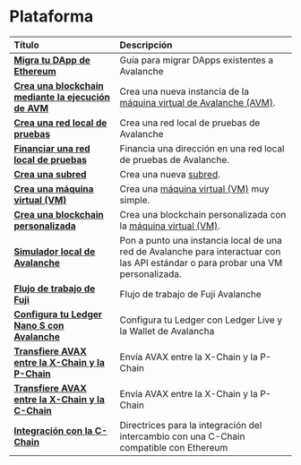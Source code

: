 # Plataforma

| Título | Descripción |
| :--- | :--- |
| [**Migra tu DApp de Ethereum**](launch-your-ethereum-dapp.md) | Guía para migrar DApps existentes a Avalanche |
| [**Crea una blockchain mediante la ejecución de AVM**](create-avm-blockchain.md) | Crea una nueva instancia de la [máquina virtual de Avalanche (AVM)](../../../learn/platform-overview/#exchange-chain-x-chain). |
| [**Crea una red local de pruebas**](create-a-local-test-network.md) | Crea una red local de pruebas de Avalanche |
| [**Financiar una red local de pruebas**](fund-a-local-test-network.md) | Financia una dirección en una red local de pruebas de Avalanche. |
| [**Crea una subred**](create-a-subnet.md) | Crea una nueva [subred](../../../learn/platform-overview/#subnets). |
| [**Crea una máquina virtual (VM)**](create-a-virtual-machine-vm.md) | Crea una [máquina virtual (VM)](../../../learn/platform-overview/#virtual-machines) muy simple. |
| [**Crea una blockchain personalizada**](create-custom-blockchain.md) | Crea una blockchain personalizada con la [máquina virtual (VM)](../../../learn/platform-overview/#virtual-machines). |
| [**Simulador local de Avalanche**](ava-sim.md) | Pon a punto una instancia local de una red de Avalanche para interactuar con las API estándar o para probar una VM personalizada. |
| [**Flujo de trabajo de Fuji**](fuji-workflow.md) | Flujo de trabajo de Fuji Avalanche |
| [**Configura tu Ledger Nano S con Avalanche**](setup-your-ledger-nano-s-with-avalanche.md) | Configura tu Ledger con Ledger Live y la Wallet de Avalancha |
| [**Transfiere AVAX entre la X-Chain y la P-Chain**](transfer-avax-between-x-chain-and-p-chain.md) | Envía AVAX entre la X-Chain y la P-Chain |
| [**Transfiere AVAX entre la X-Chain y la C-Chain**](transfer-avax-between-x-chain-and-c-chain.md) | Envía AVAX entre la X-Chain y la P-Chain |
| [**Integración con la C-Chain**](integrate-exchange-with-avalanche.md) | Directrices para la integración del intercambio con una C-Chain compatible con Ethereum |

